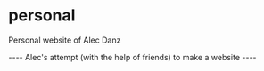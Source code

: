 # personal
Personal website of Alec Danz

---- Alec's attempt (with the help of friends) to make a website ----
